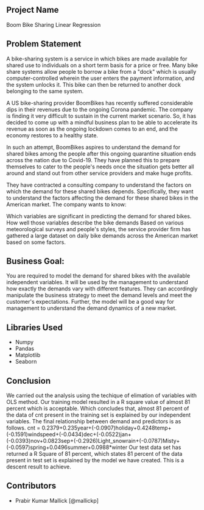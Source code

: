 ## Project Name
Boom Bike Sharing Linear Regression

## Problem Statement
A bike-sharing system is a service in which bikes are made available for shared use to individuals on a short term basis for a price or free. Many bike share systems allow people to borrow a bike from a "dock" which is usually computer-controlled wherein the user enters the payment information, and the system unlocks it. This bike can then be returned to another dock belonging to the same system.


A US bike-sharing provider BoomBikes has recently suffered considerable dips in their revenues due to the ongoing Corona pandemic. The company is finding it very difficult to sustain in the current market scenario. So, it has decided to come up with a mindful business plan to be able to accelerate its revenue as soon as the ongoing lockdown comes to an end, and the economy restores to a healthy state. 


In such an attempt, BoomBikes aspires to understand the demand for shared bikes among the people after this ongoing quarantine situation ends across the nation due to Covid-19. They have planned this to prepare themselves to cater to the people's needs once the situation gets better all around and stand out from other service providers and make huge profits.


They have contracted a consulting company to understand the factors on which the demand for these shared bikes depends. Specifically, they want to understand the factors affecting the demand for these shared bikes in the American market. The company wants to know:

Which variables are significant in predicting the demand for shared bikes.
How well those variables describe the bike demands
Based on various meteorological surveys and people's styles, the service provider firm has gathered a large dataset on daily bike demands across the American market based on some factors. 

## Business Goal:
You are required to model the demand for shared bikes with the available independent variables. It will be used by the management to understand how exactly the demands vary with different features. They can accordingly manipulate the business strategy to meet the demand levels and meet the customer's expectations. Further, the model will be a good way for management to understand the demand dynamics of a new market. 

## Libraries Used
- Numpy 
- Pandas 
- Matplotlib
- Seaborn

## Conclusion

We carried out the analysis using the techique of elimation of variables with OLS method. Our training model resulted in a R square value of almost 81 percent which is acceptable. Which concludes that, almost 81 percent of the data of cnt present in the training set is explained by our independent variables.
The final relationship between demand and predictors is as follows.
cnt = 0.2379+0.235year+(-0.0907)holiday+0.4248temp+(-0.1591)windspeed+(-0.0434)dec+(-0.0522)jan+(-0.0393)nov+0.0823sep+(-0.2926)Light_snowrain+(-0.0787)Misty+(-0.0597)spring+0.0496summer+0.0988*winter
Our test data set has returned a R Square of 81 percent, which states 81 percent of the data present in test set is explained by the model we have created. This is a descent result to achieve.

## Contributors
- Prabir Kumar Mallick [@mallickp]